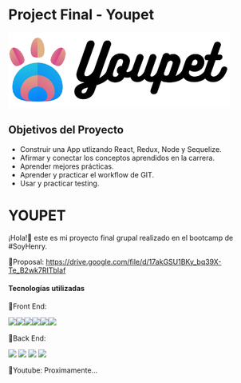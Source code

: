 
# Project Final - Youpet

<img height="150" src="./logo.png" />

## Objetivos del Proyecto

- Construir una App utlizando React, Redux, Node y Sequelize.
- Afirmar y conectar los conceptos aprendidos en la carrera.
- Aprender mejores prácticas.
- Aprender y practicar el workflow de GIT.
- Usar y practicar testing.


# YOUPET

¡Hola!👋 este es mi proyecto final grupal realizado en el bootcamp de #SoyHenry.


📎Proposal:
https://drive.google.com/file/d/17akGSU1BKy_bq39X-Te_B2wk7RITbIaf


#### Tecnologías utilizadas

📎Front End:

<img src="https://img.shields.io/badge/-JavaScript-eed718?style=flat&logo=javascript&logoColor=ffffff"><img src = "https://img.shields.io/badge/-HTML5-E34F26?style=flat&logo=html5&logoColor=white"><img src = "https://img.shields.io/badge/-CSS3-1572B6?style=flat&logo=css3&logoColor=white"><img src="https://img.shields.io/badge/-React-000000?style=flat&logo=react&logoColor=00c8ff"><img src="https://img.shields.io/badge/-Redux-764ABC?style=flat&logo=redux&logoColor=white "><img src="https://img.shields.io/badge/-Bootstrap-blueviolet ">

📎Back End:   

<img src="https://img.shields.io/badge/-Express.js-787878?style=flat"> <img src="https://img.shields.io/badge/-Node.js-3C873A?style=flat&logo=Node.js&logoColor=white">
<img src="https://img.shields.io/badge/-PostgreSQL-31648C?style=flat&logo=postgresql&logoColor=FFFFFF"> <img src="https://img.shields.io/badge/-Sequelize-399AF3?style=flat&logo=sequelize&logoColor=FFFFFF">

📎Youtube: 
Proximamente...
 
 